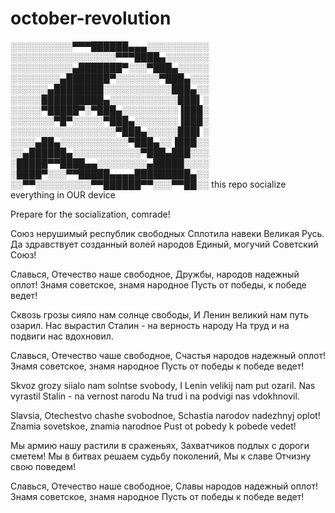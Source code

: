# october-revolution

░░░░░░░░░░▀▀▀██████▄▄▄░░░░░░░░░░
░░░░░░░░░░░░░░░░░▀▀▀████▄░░░░░░░
░░░░░░░░░░▄███████▀░░░▀███▄░░░░░
░░░░░░░░▄███████▀░░░░░░░▀███▄░░░
░░░░░░▄████████░░░░░░░░░░░███▄░░
░░░░░██████████▄░░░░░░░░░░░███▌░
░░░░░▀█████▀░▀███▄░░░░░░░░░▐███░
░░░░░░░▀█▀░░░░░▀███▄░░░░░░░▐███░
░░░░░░░░░░░░░░░░░▀███▄░░░░░███▌░
░░░░▄██▄░░░░░░░░░░░▀███▄░░▐███░░
░░▄██████▄░░░░░░░░░░░▀███▄███░░░
░█████▀▀████▄▄░░░░░░░░▄█████░░░░
░████▀░░░▀▀█████▄▄▄▄█████████▄░░
░░▀▀░░░░░░░░░▀▀██████▀▀░░░▀▀██░░
this repo socialize everything in OUR device

Prepare for the socialization, comrade!


Союз нерушимый республик свободных
Сплотила навеки Великая Русь.
Да здравствует созданный волей народов
Единый, могучий Советский Союз!

Славься, Отечество наше свободное,
Дружбы, народов надежный оплот!
Знамя советское, знамя народное
Пусть от победы, к победе ведет!

Сквозь грозы сияло нам солнце свободы,
И Ленин великий нам путь озарил.
Нас вырастил Сталин - на верность народу
На труд и на подвиги нас вдохновил.

Славься, Отечество чаше свободное,
Счастья народов надежный оплот!
Знамя советское, знамя народное
Пусть от победы к победе ведет!

Skvoz grozy siialo nam solntse svobody,
I Lenin velikij nam put ozaril.
Nas vyrastil Stalin - na vernost narodu
Na trud i na podvigi nas vdokhnovil.

Slavsia, Otechestvo chashe svobodnoe,
Schastia narodov nadezhnyj oplot!
Znamia sovetskoe, znamia narodnoe
Pust ot pobedy k pobede vedet!

Мы армию нашу растили в сраженьях,
Захватчиков подлых с дороги сметем!
Мы в битвах решаем судьбу поколений,
Мы к славе Отчизну свою поведем!

Славься, Отечество наше свободное,
Славы народов надежный оплот!
Знамя советское, знамя народное
Пусть от победы к победе ведет!
